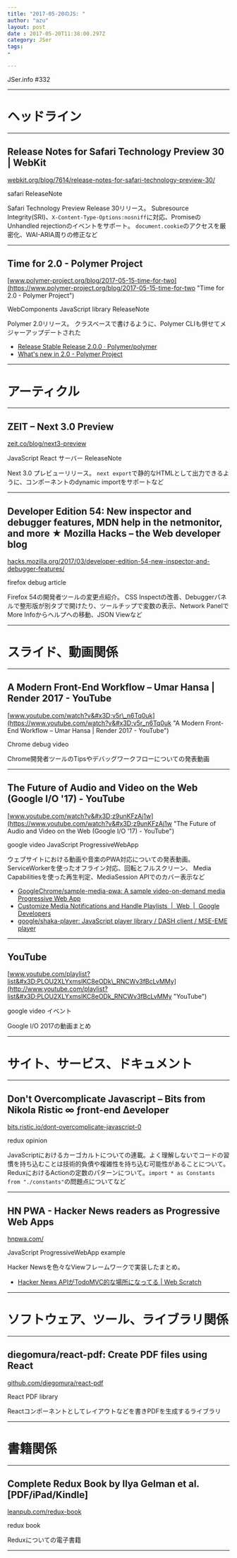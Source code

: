 ```yaml
---
title: "2017-05-20のJS: "
author: "azu"
layout: post
date : 2017-05-20T11:38:00.297Z
category: JSer
tags:
-

---
```


JSer.info #332

----

<h1 class="site-genre">ヘッドライン</h1>

----

## Release Notes for Safari Technology Preview 30 | WebKit
[webkit.org/blog/7614/release-notes-for-safari-technology-preview-30/](https://webkit.org/blog/7614/release-notes-for-safari-technology-preview-30/ "Release Notes for Safari Technology Preview 30 | WebKit")
<p class="jser-tags jser-tag-icon"><span class="jser-tag">safari</span> <span class="jser-tag">ReleaseNote</span></p>

Safari Technology Preview Release 30リリース。
Subresource Integrity(SRI)、`X-Content-Type-Options:nosniff`に対応、PromiseのUnhandled rejectionのイベントをサポート。
`document.cookie`のアクセスを厳密化、WAI-ARIA周りの修正など


----

## Time for 2.0 - Polymer Project
[www.polymer-project.org/blog/2017-05-15-time-for-two](https://www.polymer-project.org/blog/2017-05-15-time-for-two "Time for 2.0 - Polymer Project")
<p class="jser-tags jser-tag-icon"><span class="jser-tag">WebComponents</span> <span class="jser-tag">JavaScript</span> <span class="jser-tag">library</span> <span class="jser-tag">ReleaseNote</span></p>

Polymer 2.0リリース。
クラスベースで書けるように、Polymer CLIも併せてメジャーアップデートされた

- [Release Stable Release 2.0.0 · Polymer/polymer](https://github.com/Polymer/polymer/releases/tag/v2.0.0 "Release Stable Release 2.0.0 · Polymer/polymer")
- [What&#39;s new in 2.0 - Polymer Project](https://www.polymer-project.org/2.0/docs/about_20 "What&amp;#39;s new in 2.0 - Polymer Project")

----
<h1 class="site-genre">アーティクル</h1>

----

## ZEIT – Next 3.0 Preview
[zeit.co/blog/next3-preview](https://zeit.co/blog/next3-preview "ZEIT – Next 3.0 Preview")
<p class="jser-tags jser-tag-icon"><span class="jser-tag">JavaScript</span> <span class="jser-tag">React</span> <span class="jser-tag">サーバー</span> <span class="jser-tag">ReleaseNote</span></p>

Next 3.0 プレビューリリース。
`next export`で静的なHTMLとして出力できるように、コンポーネントのdynamic importをサポートなど


----

## Developer Edition 54: New inspector and debugger features, MDN help in the netmonitor, and more ★ Mozilla Hacks – the Web developer blog
[hacks.mozilla.org/2017/03/developer-edition-54-new-inspector-and-debugger-features/](https://hacks.mozilla.org/2017/03/developer-edition-54-new-inspector-and-debugger-features/ "Developer Edition 54: New inspector and debugger features, MDN help in the netmonitor, and more ★ Mozilla Hacks – the Web developer blog")
<p class="jser-tags jser-tag-icon"><span class="jser-tag">firefox</span> <span class="jser-tag">debug</span> <span class="jser-tag">article</span></p>

Firefox 54の開発者ツールの変更点紹介。
CSS Inspectの改善、Debuggerパネルで整形版が別タブで開けたり、ツールチップで変数の表示、Network PanelでMore Infoからヘルプへの移動、JSON Viewなど


----
<h1 class="site-genre">スライド、動画関係</h1>

----

## A Modern Front-End Workflow – Umar Hansa | Render 2017 - YouTube
[www.youtube.com/watch?v&#x3D;v5r\_n6Tq0uk](https://www.youtube.com/watch?v&#x3D;v5r_n6Tq0uk "A Modern Front-End Workflow – Umar Hansa | Render 2017 - YouTube")
<p class="jser-tags jser-tag-icon"><span class="jser-tag">Chrome</span> <span class="jser-tag">debug</span> <span class="jser-tag">video</span></p>

Chrome開発者ツールのTipsやデバッグワークフローについての発表動画


----

## The Future of Audio and Video on the Web (Google I/O '17) - YouTube
[www.youtube.com/watch?v&#x3D;z9unKFzAj1w](https://www.youtube.com/watch?v&#x3D;z9unKFzAj1w "The Future of Audio and Video on the Web (Google I/O '17) - YouTube")
<p class="jser-tags jser-tag-icon"><span class="jser-tag">google</span> <span class="jser-tag">video</span> <span class="jser-tag">JavaScript</span> <span class="jser-tag">ProgressiveWebApp</span></p>

ウェブサイトにおける動画や音楽のPWA対応についての発表動画。
ServiceWorkerを使ったオフライン対応、回転とフルスクリーン、 Media Capabilitiesを使った再生判定、MediaSession APIでのカバー表示など

- [GoogleChrome/sample-media-pwa: A sample video-on-demand media Progressive Web App](https://github.com/GoogleChrome/sample-media-pwa "GoogleChrome/sample-media-pwa: A sample video-on-demand media Progressive Web App")
- [Customize Media Notifications and Handle Playlists  |  Web  |  Google Developers](https://developers.google.com/web/updates/2017/02/media-session "Customize Media Notifications and Handle Playlists  |  Web  |  Google Developers")
- [google/shaka-player: JavaScript player library / DASH client / MSE-EME player](https://github.com/google/shaka-player "google/shaka-player: JavaScript player library / DASH client / MSE-EME player")

----

## YouTube
[www.youtube.com/playlist?list&#x3D;PLOU2XLYxmsIKC8eODk\_RNCWv3fBcLvMMy](http://www.youtube.com/playlist?list&#x3D;PLOU2XLYxmsIKC8eODk_RNCWv3fBcLvMMy "YouTube")
<p class="jser-tags jser-tag-icon"><span class="jser-tag">google</span> <span class="jser-tag">video</span> <span class="jser-tag">イベント</span></p>

Google I/O 2017の動画まとめ


----
<h1 class="site-genre">サイト、サービス、ドキュメント</h1>

----

## Don't Overcomplicate Javascript – Bits from Nikola Ristic ∞ ƒront-end ∆eveloper
[bits.ristic.io/dont-overcomplicate-javascript-0](https://bits.ristic.io/dont-overcomplicate-javascript-0 "Don't Overcomplicate Javascript – Bits from Nikola Ristic ∞ ƒront-end ∆eveloper")
<p class="jser-tags jser-tag-icon"><span class="jser-tag">redux</span> <span class="jser-tag">opinion</span></p>

JavaScriptにおけるカーゴカルトについての連載。よく理解しないでコードの習慣を持ち込むことは技術的負債や複雑性を持ち込む可能性があることについて。
ReduxにおけるActionの定数のパターンについて。`import * as Constants from "./constants"`の問題点についてなど


----

## HN PWA - Hacker News readers as Progressive Web Apps
[hnpwa.com/](https://hnpwa.com/ "HN PWA - Hacker News readers as Progressive Web Apps")
<p class="jser-tags jser-tag-icon"><span class="jser-tag">JavaScript</span> <span class="jser-tag">ProgressiveWebApp</span> <span class="jser-tag">example</span></p>

Hacker Newsを色々なViewフレームワークで実装したまとめ。

- [Hacker News APIがTodoMVC的な場所になってる | Web Scratch](http://efcl.info/2014/10/11/hackernews-api/ "Hacker News APIがTodoMVC的な場所になってる | Web Scratch")

----
<h1 class="site-genre">ソフトウェア、ツール、ライブラリ関係</h1>

----

## diegomura/react-pdf: Create PDF files using React
[github.com/diegomura/react-pdf](https://github.com/diegomura/react-pdf "diegomura/react-pdf: Create PDF files using React")
<p class="jser-tags jser-tag-icon"><span class="jser-tag">React</span> <span class="jser-tag">PDF</span> <span class="jser-tag">library</span></p>

Reactコンポーネントとしてレイアウトなどを書きPDFを生成するライブラリ


----
<h1 class="site-genre">書籍関係</h1>

----

## Complete Redux Book by Ilya Gelman et al. \[PDF/iPad/Kindle\]
[leanpub.com/redux-book](https://leanpub.com/redux-book "Complete Redux Book by Ilya Gelman et al. \[PDF/iPad/Kindle\]")
<p class="jser-tags jser-tag-icon"><span class="jser-tag">redux</span> <span class="jser-tag">book</span></p>

Reduxについての電子書籍


----

